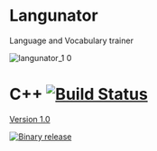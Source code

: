Langunator
==========
Language and Vocabulary trainer

![langunator_1 0](https://f.cloud.github.com/assets/448282/1229225/6862fa2e-27b4-11e3-9e20-13fcb87852bd.png)

C++ [![Build Status](https://travis-ci.org/MichaelSp/Langunator.png?branch=master)](https://travis-ci.org/MichaelSp/Langunator)
====
[Version 1.0](https://github.com/MichaelSp/Langunator/releases/download/v1.0/Langunator.exe)

[<img src="http://www.vlc.de/img/download_button.png" alt="Binary release" />](https://github.com/MichaelSp/Langunator/releases)

